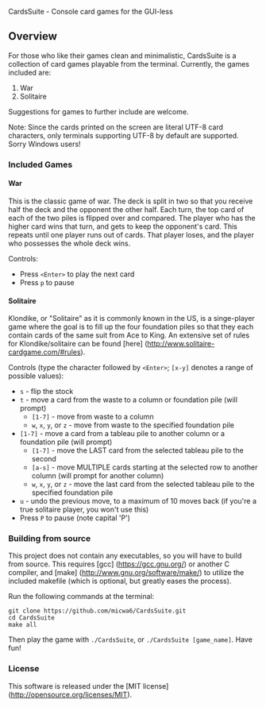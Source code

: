 CardsSuite - Console card games for the GUI-less

## Overview

For those who like their games clean and minimalistic, CardsSuite is a
collection of card games playable from the terminal. Currently, the games
included are:

1. War
2. Solitaire

Suggestions for games to further include are welcome.

Note: Since the cards printed on the screen are literal UTF-8 card characters,
only terminals supporting UTF-8 by default are supported. Sorry Windows users!

### Included Games

#### War

This is the classic game of war. The deck is split in two so that you receive
half the deck and the opponent the other half. Each turn, the top card of each
of the two piles is flipped over and compared. The player who has the higher
card wins that turn, and gets to keep the opponent's card. This repeats until
one player runs out of cards. That player loses, and the player who possesses
the whole deck wins.

Controls:

* Press `<Enter>` to play the next card
* Press `p` to pause

#### Solitaire

Klondike, or "Solitaire" as it is commonly known in the US, is a singe-player
game where the goal is to fill up the four foundation piles so that they each
contain cards of the same suit from Ace to King. An extensive set of rules for
Klondike/solitaire can be found [here]
(http://www.solitaire-cardgame.com/#rules).

Controls (type the character followed by `<Enter>`; `[x-y]` denotes a range of
possible values):

* `s` - flip the stock
* `t` - move a card from the waste to a column or foundation pile (will prompt)
    * `[1-7]` - move from waste to a column
    * `w`, `x`, `y`, or `z` - move from waste to the specified foundation pile
* `[1-7]` - move a card from a tableau pile to another column or a foundation
pile (will prompt)
    * `[1-7]` - move the LAST card from the selected tableau pile to the second
    * `[a-s]` - move MULTIPLE cards starting at the selected row to another
    column (will prompt for another column)
    * `w`, `x`, `y`, or `z` - move the last card from the selected tableau pile
    to the specified foundation pile
* `u` - undo the previous move, to a maximum of 10 moves back (if you're a true
solitaire player, you won't use this)
* Press `P` to pause (note capital 'P')

### Building from source

This project does not contain any executables, so you will have to build from
source. This requires [gcc] (https://gcc.gnu.org/) or another C compiler, and
[make] (http://www.gnu.org/software/make/) to utilize the included makefile
(which is optional, but greatly eases the process).

Run the following commands at the terminal:

```
git clone https://github.com/micwa6/CardsSuite.git
cd CardsSuite
make all
```

Then play the game with `./CardsSuite`, or `./CardsSuite [game_name]`.
Have fun!

### License

This software is released under the [MIT license]
(http://opensource.org/licenses/MIT).
